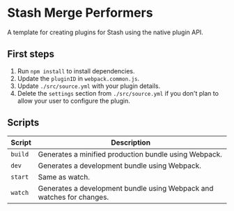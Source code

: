 # Stash Merge Performers

A template for creating plugins for Stash using the native plugin API.

## First steps

1. Run `npm install` to install dependencies.
2. Update the `pluginID` in `webpack.common.js`.
3. Update `./src/source.yml` with your plugin details.
4. Delete the `settings` section from `./src/source.yml` if you don't plan to allow your user to configure the plugin.

## Scripts

| Script  | Description                                                           |
| ------- | --------------------------------------------------------------------- |
| `build` | Generates a minified production bundle using Webpack.                 |
| `dev`   | Generates a development bundle using Webpack.                         |
| `start` | Same as watch.                                                        |
| `watch` | Generates a development bundle using Webpack and watches for changes. |
